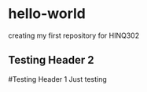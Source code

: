 # hello-world
creating my first repository for HINQ302

## Testing Header 2
#Testing Header 1
Just testing
